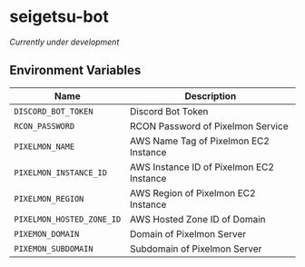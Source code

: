 # seigetsu-bot

_Currently under development_

## Environment Variables

| Name | Description |
|-|-|
| `DISCORD_BOT_TOKEN` | Discord Bot Token |
| `RCON_PASSWORD` | RCON Password of Pixelmon Service |
| `PIXELMON_NAME` | AWS Name Tag of Pixelmon EC2 Instance |
| `PIXELMON_INSTANCE_ID` | AWS Instance ID of Pixelmon EC2 Instance |
| `PIXELMON_REGION` | AWS Region of Pixelmon EC2 Instance |
| `PIXELMON_HOSTED_ZONE_ID` | AWS Hosted Zone ID of Domain |
| `PIXEMON_DOMAIN` | Domain of Pixelmon Server |
| `PIXEMON_SUBDOMAIN` | Subdomain of Pixelmon Server |
